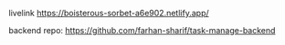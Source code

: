 

livelink 
https://boisterous-sorbet-a6e902.netlify.app/

backend repo: 
https://github.com/farhan-sharif/task-manage-backend
